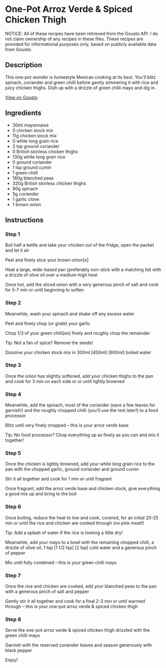 # One-Pot Arroz Verde & Spiced Chicken Thigh

NOTICE: All of these recipes have been retrieved from the Gousto API. I do not claim ownership of any recipes in these files. These recipes are provided for informational purposes only, based on publicly available data from Gousto.

## Description

This one-pot wonder is homestyle Mexican cooking at its best. You’ll blitz spinach, coriander and green chilli before gently simmering it with rice and juicy chicken thighs. Dish up with a drizzle of green chilli mayo and dig in.

[View on Gousto](https://www.gousto.co.uk/recipes/cookbook/one-pot-arroz-verde-spiced-chicken-thigh)

## Ingredients

- 30ml mayonnaise
- 0 chicken stock mix
- 11g chicken stock mix
- 0 white long grain rice
- 2 tsp ground coriander
- 0 British skinless chicken thighs
- 130g white long grain rice
- 0 ground coriander
- 1 tsp ground cumin
- 1 green chilli
- 160g blanched peas
- 320g British skinless chicken thighs
- 80g spinach
- 5g coriander
- 1 garlic clove
- 1 brown onion

## Instructions


### Step 1

Boil half a kettle and take your chicken out of the fridge, open the packet and let it air

Peel and finely slice your brown onion[s]

Heat a large, wide-based pan (preferably non-stick with a matching lid) with a drizzle of olive oil over a medium-high heat

Once hot, add the sliced onion with a very generous pinch of salt and cook for 5-7 min or until beginning to soften


### Step 2

Meanwhile, wash your spinach and shake off any excess water

Peel and finely chop (or grate) your garlic

Chop 1/3 of your green chilli[es] finely and roughly chop the remainder

Tip: Not a fan of spice? Remove the seeds!

Dissolve your chicken stock mix in 300ml <span class="text-purple">[450ml]</span> <span class="text-danger">[600ml] </span>boiled water


### Step 3

Once the onion has slightly softened, add your chicken thighs to the pan and cook for 3 min on each side or or until lightly browned


### Step 4

Meanwhile, add the spinach, most of the coriander (save a few leaves for garnish!) and the roughly chopped chilli (you'll use the rest later!) to a food processor

Blitz until very finely chopped – this is your arroz verde base

Tip: No food processor? Chop everything up as finely as you can and mix it together!


### Step 5

Once the chicken is lightly browned, add your white long grain rice to the pan with the chopped garlic, ground coriander and ground cumin

Stir it all together and cook for 1 min or until fragrant

Once fragrant, add the arroz verde base and chicken stock, give everything a good mix up and bring to the boil


### Step 6

Once boiling, reduce the heat to low and cook, covered, for an initial 20-25 min or until the rice and chicken are cooked through (no pink meat!)

Tip: Add a splash of water if the rice is looking a little dry!

Meanwhile, add your mayo to a bowl with the remaining chopped chilli, a drizzle of olive oil, 1 tsp <span class="text-purple">[1 1/2 tsp]</span> <span class="text-danger">[2 tsp] </span>cold water and a generous pinch of pepper

Mix until fully combined – this is your green chilli mayo


### Step 7

Once the rice and chicken are cooked, add your blanched peas to the pan with a generous pinch of salt and pepper

Gently stir it all together and cook for a final 2-3 min or until warmed through – this is your one-pot arroz verde & spiced chicken thigh

### Step 8

Serve the one-pot arroz verde & spiced chicken thigh drizzled with the green chilli mayo

Garnish with the reserved coriander leaves and season generously with black pepper

Enjoy!

